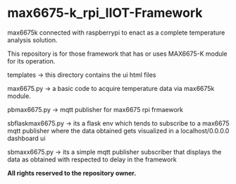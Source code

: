 # max6675-k_rpi_IIOT-Framework
max6675k connected with raspberrypi to enact as a complete temperature analysis solution.

This repository is for those framework that has or uses MAX6675-K module for its operation.

templates -> this directory contains the ui html files

max6675.py -> a basic code to acquire temperature data via max6675k module.

pbmax6675.py -> mqtt publisher for max6675 rpi frmaework

sbflaskmax6675.py -> its a flask env which tends to subscribe to a max6675 mqtt publisher where the data obtained gets visualized in a localhost/0.0.0.0 dashboard ui

sbmaxx6675.py -> its a simple mqtt publisher subscriber that displays the data as obtained with respected to delay in the framework


**All rights reserved to the repository owner.**
